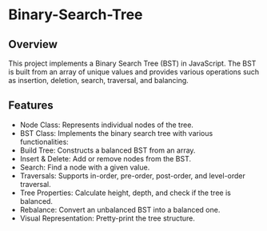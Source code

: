 # Binary-Search-Tree

## Overview

This project implements a Binary Search Tree (BST) in JavaScript. The BST is built from an array of unique values and provides various operations such as insertion, deletion, search, traversal, and balancing.

## Features
- Node Class: Represents individual nodes of the tree.
- BST Class: Implements the binary search tree with various functionalities:
- Build Tree: Constructs a balanced BST from an array.
- Insert & Delete: Add or remove nodes from the BST.
- Search: Find a node with a given value.
- Traversals: Supports in-order, pre-order, post-order, and level-order traversal.
- Tree Properties: Calculate height, depth, and check if the tree is balanced.
- Rebalance: Convert an unbalanced BST into a balanced one.
- Visual Representation: Pretty-print the tree structure.
